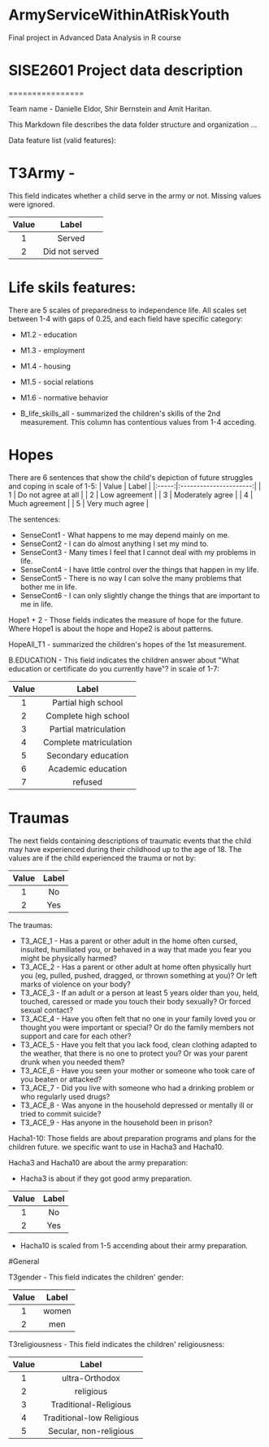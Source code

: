 # ArmyServiceWithinAtRiskYouth
Final project in Advanced Data Analysis in R course
# SISE2601 Project data description
================

Team name - Danielle Eldor, Shir Bernstein and Amit Haritan.

This Markdown file describes the data folder structure and organization ...

Data feature list (valid features):

# T3Army - 
This field indicates whether a child serve in the army or not.
Missing values were ignored.

| Value |       Label     |
|:-----:|:---------------:|
|   1   |  Served         |
|   2   |  Did not served |


# Life skils features:

There are 5 scales of preparedness to independence life.
All scales set between 1-4 with gaps of 0.25, and each field have specific category:

  - M1.2 - education
  - M1.3 - employment
  - M1.4 - housing
  - M1.5 - social relations
  - M1.6 - normative behavior
  
  
  - B_life_skills_all - summarized the children's skills of the 2nd measurement.
    This column has contentious values from 1-4 acceding.
  
  
# Hopes

There are 6 sentences that show the child's depiction of future struggles and coping in scale of 1-5:
| Value |        Label           |
|:-----:|:----------------------:|
|   1   |   Do not agree at all  |
|   2   |     Low agreement      |
|   3   |    Moderately agree    |
|   4   |     Much agreement     |
|   5   |     Very much agree    |
 

The sentences:
- SenseCont1 - What happens to me may depend mainly on me.
- SenseCont2 - I can do almost anything I set my mind to.
- SenseCont3 - Many times I feel that I cannot deal with my problems in life.
- SenseCont4 - I have little control over the things that happen in my life.
- SenseCont5 - There is no way I can solve the many problems that bother me in life.
- SenseCont6 - I can only slightly change the things that are important to me in life.


Hope1 + 2  - Those fields indicates the measure of hope for the future.
Where Hope1 is about the hope and Hope2 is about patterns.


HopeAll_T1 - summarized the children's hopes of the 1st measurement.


B.EDUCATION - This field indicates the children answer about "What education or certificate do you currently have"? in scale of 1-7:

| Value |        Label           |
|:-----:|:----------------------:|
|   1   |   Partial high school  |
|   2   |   Complete high school |
|   3   |  Partial matriculation |
|   4   | Complete matriculation |
|   5   |   Secondary education  |
|   6   |   Academic education   |
|   7   |         refused        |
                


# Traumas 
The next fields containing descriptions of traumatic events that the child may have experienced during their childhood up to the age of 18. The values are if the child experienced the trauma or not by:

| Value |  Label |
|:-----:|:------:|
|   1   |   No   |
|   2   |   Yes  |


The traumas:

- T3_ACE_1 - Has a parent or other adult in the home often cursed, insulted, humiliated you, or behaved in a way that made you fear you might be physically harmed?
- T3_ACE_2 - Has a parent or other adult at home often physically hurt you (eg, pulled, pushed, dragged, or thrown something at you)? Or left marks of violence on your body?
- T3_ACE_3 - If an adult or a person at least 5 years older than you, held, touched, caressed or made you touch their body sexually? Or forced sexual contact?
- T3_ACE_4 - Have you often felt that no one in your family loved you or thought you were important or special? Or do the family members not support and care for each other?
- T3_ACE_5 - Have you felt that you lack food, clean clothing adapted to the weather, that there is no one to protect you? Or was your parent drunk when you needed them?
- T3_ACE_6 - Have you seen your mother or someone who took care of you beaten or attacked?
- T3_ACE_7 - Did you live with someone who had a drinking problem or who regularly used drugs?
- T3_ACE_8 - Was anyone in the household depressed or mentally ill or tried to commit suicide?
- T3_ACE_9 - Has anyone in the household been in prison?



Hacha1-10:
Those fields are about preparation programs and plans for the children future.
we specific want to use in Hacha3 and Hacha10.

Hacha3 and Hacha10 are about the army preparation:

 - Hacha3 is about if they got good army preparation.
 
| Value |  Label |
|:-----:|:------:|
|   1   |   No   |
|   2   |   Yes  |

 - Hacha10 is scaled from 1-5 accending about their army preparation.


#General

T3gender -  This field indicates the children' gender:

| Value |  Label |
|:-----:|:------:|
|   1   |  women |
|   2   |   men  |


T3religiousness - This field indicates the children' religiousness:

| Value |           Label           |
|:-----:|:-------------------------:|
|   1   |       ultra-Orthodox      |
|   2   |         religious         |
|   3   |   Traditional-Religious   |
|   4   | Traditional-low Religious |
|   5   |   Secular, non-religious  |
